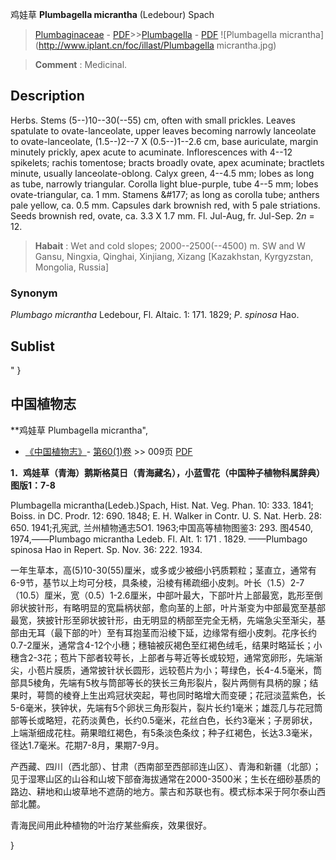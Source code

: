 鸡娃草 **Plumbagella micrantha** (Ledebour) Spach

> [Plumbaginaceae](http://www.iplant.cn/info/Plumbaginaceae?t=foc) - [PDF](http://www.iplant.cn/foc/pdf/Plumbaginaceae.pdf)>>[Plumbagella](http://www.iplant.cn/info/Plumbagella?t=foc) - [PDF](http://www.iplant.cn/foc/pdf/Plumbagella.pdf)
![Plumbagella micrantha](http://www.iplant.cn/foc/illast/Plumbagella micrantha.jpg)


> **Comment** : 
> Medicinal.

## Description

Herbs. Stems (5--)10--30(--55) cm, often with small prickles. Leaves spatulate to ovate-lanceolate, upper leaves becoming narrowly lanceolate to ovate-lanceolate, (1.5--)2--7 X (0.5--)1--2.6 cm, base auriculate, margin minutely prickly, apex acute to acuminate. Inflorescences with 4--12 spikelets; rachis tomentose; bracts broadly ovate, apex acuminate; bractlets minute, usually lanceolate-oblong. Calyx green, 4--4.5 mm; lobes as long as tube, narrowly triangular. Corolla light blue-purple, tube 4--5 mm; lobes ovate-triangular, ca. 1 mm. Stamens &amp;#177; as long as corolla tube; anthers pale yellow, ca. 0.5 mm. Capsules dark brownish red, with 5 pale striations. Seeds brownish red, ovate, ca. 3.3 X 1.7 mm. Fl. Jul-Aug, fr. Jul-Sep. 2*n* = 12.


> **Habait** : 
> Wet and cold slopes; 2000--2500(--4500) m. SW and W Gansu, Ningxia, Qinghai, Xinjiang, Xizang [Kazakhstan, Kyrgyzstan, Mongolia, Russia]

### Synonym
*Plumbago micrantha* Ledebour, Fl. Altaic. 1: 171. 1829; *P*. *spinosa* Hao.


## Sublist
"
}
## 中国植物志

**鸡娃草 Plumbagella micrantha",


* [《中国植物志》](http://www.iplant.cn/frps)- [第60(1)卷](http://www.iplant.cn/frps/vol/60(1)) >> 009页 [PDF](http://www.iplant.cn/frps/pdf/60(1)/009.PDF)

**1．鸡娃草（青海）鹅斯格莫日（青海藏名），小蓝雪花（中国种子植物科属辞典）图版1：7-8**

Plumbagella micrantha(Ledeb.)Spach, Hist. Nat. Veg. Phan. 10: 333. 1841; Boiss. in DC. Prodr. 12: 690. 1848; E. H. Walker in Contr. U. S. Nat. Herb. 28: 650. 1941;孔宪武, 兰州植物通志5O1. 1963;中国高等植物图鉴3: 293. 图4540, 1974,——Plumbago micrantha Ledeb. Fl. Alt. 1: 171 . 1829. ——Plumbago spinosa Hao in Repert. Sp. Nov. 36: 222. 1934.

一年生草本，高(5)10-30(55)厘米，或多或少被细小钙质颗粒；茎直立，通常有6-9节，基节以上均可分枝，具条棱，沿棱有稀疏细小皮刺。叶长（1.5）2-7（10.5）厘米，宽（0.5）1-2.6厘米，中部叶最大，下部叶片上部最宽，匙形至倒卵状披针形，有略明显的宽扁柄状部，愈向茎的上部，叶片渐变为中部最宽至基部最宽，狭披针形至卵状披针形，由无明显的柄部至完全无柄，先端急尖至渐尖，基部由无耳（最下部的叶）至有耳抱茎而沿棱下延，边缘常有细小皮刺。花序长约0.7-2厘米，通常含4-12个小穗；穗轴被灰褐色至红褐色绒毛，结果时略延长；小穗含2-3花；苞片下部者较萼长，上部者与萼近等长或较短，通常宽卵形，先端渐尖，小苞片膜质，通常披针状长圆形，远较苞片为小；萼绿色，长4-4.5毫米，筒部具5棱角，先端有5枚与筒部等长的狭长三角形裂片，裂片两侧有具柄的腺；结果时，萼筒的棱脊上生出鸡冠状突起，萼也同时略增大而变硬；花冠淡蓝紫色，长5-6毫米，狭钟状，先端有5个卵状三角形裂片，裂片长约1毫米；雄蕊几与花冠筒部等长或略短，花药淡黄色，长约0.5毫米，花丝白色，长约3毫米；子房卵状，上端渐细成花柱。蒴果暗红褐色，有5条淡色条纹；种子红褐色，长达3.3毫米，径达1.7毫米。花期7-8月，果期7-9月。

产西藏、四川（西北部）、甘肃（西南部至西部祁连山区）、青海和新疆（北部）；见于湿寒山区的山谷和山坡下部奋海拔通常在2000-3500米；生长在细砂基质的路边、耕地和山坡草地不遮荫的地方。蒙古和苏联也有。模式标本采于阿尔泰山西部北麓。

青海民间用此种植物的叶治疗某些癣疾，效果很好。

}
